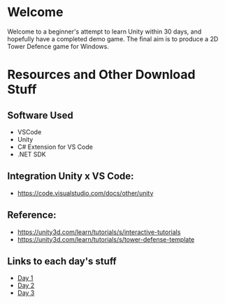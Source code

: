# Welcome

Welcome to a beginner's attempt to learn Unity within 30 days, and hopefully have a completed demo game. The final aim is to produce a 2D Tower Defence game for Windows.

# Resources and Other Download Stuff

## Software Used
* VSCode
* Unity
* C# Extension for VS Code
* .NET SDK

## Integration Unity x VS Code:
* https://code.visualstudio.com/docs/other/unity

## Reference: 
* https://unity3d.com/learn/tutorials/s/interactive-tutorials
* https://unity3d.com/learn/tutorials/s/tower-defense-template

## Links to each day's stuff
* [Day 1](day1.md)
* [Day 2](day2.md)
* [Day 3](day3.md)
